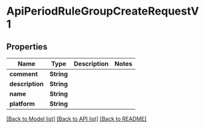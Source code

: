 # ApiPeriodRuleGroupCreateRequestV1

## Properties

Name | Type | Description | Notes
------------ | ------------- | ------------- | -------------
**comment** | **String** |  |
**description** | **String** |  |
**name** | **String** |  |
**platform** | **String** |  |

[[Back to Model list]](./README.md#documentation-for-models) [[Back to API list]](./README.md#documentation-for-api-endpoints) [[Back to README]](../README.md)

